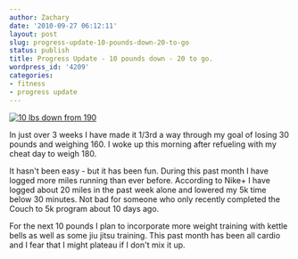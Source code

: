 ```yaml
---
author: Zachary
date: '2010-09-27 06:12:11'
layout: post
slug: progress-update-10-pounds-down-20-to-go
status: publish
title: Progress Update - 10 pounds down - 20 to go.
wordpress_id: '4209'
categories:
- fitness
- progress update
---
```


[![10 lbs down from 190](http://farm5.static.flickr.com/4113/5029052528_6497518cc8.jpg)](http://www.flickr.com/photos/zacharyz/5029052528/)

In just over 3 weeks I have made it 1/3rd a way through my goal of losing 30
pounds and weighing 160. I woke up this morning after refueling with my cheat
day to weigh 180.

It hasn't been easy - but it has been fun. During this past month I have
logged more miles running than ever before. According to Nike+ I have logged
about 20 miles in the past week alone and lowered my 5k time below 30 minutes.
Not bad for someone who only recently completed the Couch to 5k program about
10 days ago.

For the next 10 pounds I plan to incorporate more weight training with kettle
bells as well as some jiu jitsu training. This past month has been all cardio
and I fear that I might plateau if I don't mix it up.

